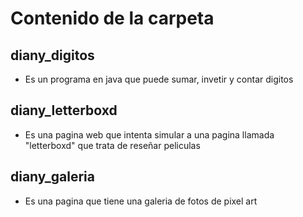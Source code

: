 # Contenido de la carpeta

## diany_digitos
- Es un programa en java que puede sumar, invetir y contar digitos

## diany_letterboxd
- Es una pagina web que intenta simular a una pagina llamada "letterboxd" que trata de reseñar peliculas
  
## diany_galeria

-  Es una pagina que tiene una galeria de fotos de pixel art